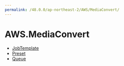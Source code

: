 ```yaml
---
permalink: /48.0.0/ap-northeast-2/AWS/MediaConvert/
---
```


# AWS.MediaConvert



* [JobTemplate](JobTemplate.md)
* [Preset](Preset.md)
* [Queue](Queue.md)